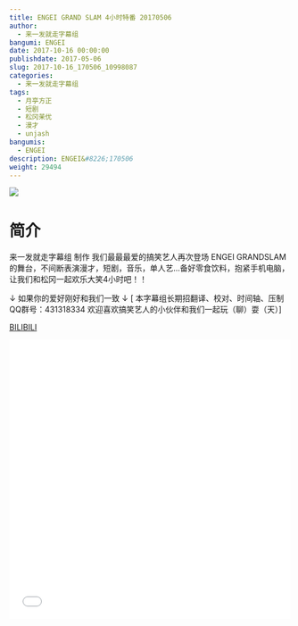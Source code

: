 ```yaml
---
title: ENGEI GRAND SLAM 4小时特番 20170506
author: 
  - 来一发就走字幕组
bangumi: ENGEI
date: 2017-10-16 00:00:00
publishdate: 2017-05-06
slug: 2017-10-16_170506_10998087
categories: 
  - 来一发就走字幕组
tags: 
  - 月亭方正
  - 短剧
  - 松冈茉优
  - 漫才
  - unjash
bangumis: 
  - ENGEI
description: ENGEI&#8226;170506
weight: 29494
---
```


![](https://i.imgur.com/OmG5NZI.jpg)

# 简介  
来一发就走字幕组 制作
我们最最最爱的搞笑艺人再次登场 ENGEI GRANDSLAM的舞台，不间断表演漫才，短剧，音乐，单人艺...备好零食饮料，抱紧手机电脑，让我们和松冈一起欢乐大笑4小时吧！！

↓ 如果你的爱好刚好和我们一致 ↓
[ 本字幕组长期招翻译、校对、时间轴、压制   QQ群号：431318334 欢迎喜欢搞笑艺人的小伙伴和我们一起玩（聊）耍（天）]

  [BILIBILI](https://www.bilibili.com/video/av10998087/)


  <iframe src="//www.bilibili.com/html/html5player.html?cid=18203197&aid=10998087" width="100%" height="500" frameborder="0" allowfullscreen="allowfullscreen"></iframe>
